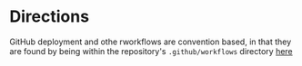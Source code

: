 # Directions #

GitHub deployment and othe rworkflows are convention based,
in that they are found by being within the repository's
`.github/workflows` directory [here](../../.github/workflows/)